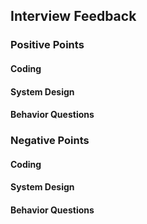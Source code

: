 ## Interview Feedback

### Positive Points
#### Coding

#### System Design

#### Behavior Questions


### Negative Points
#### Coding

#### System Design

#### Behavior Questions
